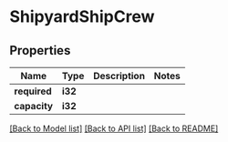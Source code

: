 # ShipyardShipCrew

## Properties

Name | Type | Description | Notes
------------ | ------------- | ------------- | -------------
**required** | **i32** |  | 
**capacity** | **i32** |  | 

[[Back to Model list]](../README.md#documentation-for-models) [[Back to API list]](../README.md#documentation-for-api-endpoints) [[Back to README]](../README.md)


